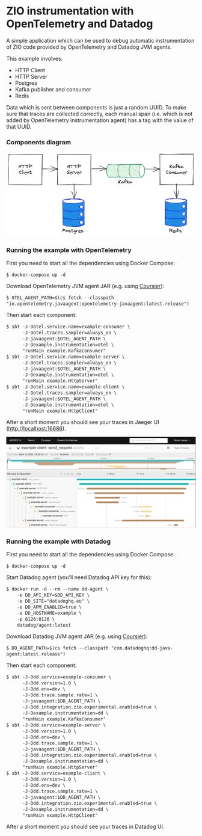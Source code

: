 # ZIO instrumentation with OpenTelemetry and Datadog

A simple application which can be used to debug automatic instrumentation of ZIO code provided by OpenTelemetry and
Datadog JVM agents.

This example involves:

* HTTP Client
* HTTP Server
* Postgres
* Kafka publisher and consumer
* Redis

Data which is sent between components is just a random UUID. To make sure that traces are collected correctly, each
manual span (i.e. which is not added by OpenTelemetry instrumentation agent) has a tag with the value of that UUID.

### Components diagram

![Diagram](docs/diagram.png)

### Running the example with OpenTelemetry

First you need to start all the dependencies using Docker Compose:

```shell
$ docker-compose up -d
```

Download OpenTelemetry JVM agent JAR (e.g. using [Coursier](https://get-coursier.io)):

```shell
$ OTEL_AGENT_PATH=$(cs fetch --classpath "io.opentelemetry.javaagent:opentelemetry-javaagent:latest.release")
```

Then start each component:

```shell
$ sbt -J-Dotel.service.name=example-consumer \
      -J-Dotel.traces.sampler=always_on \
      -J-javaagent:$OTEL_AGENT_PATH \
      -J-Dexample.instrumentation=otel \
      "runMain example.KafkaConsumer"
$ sbt -J-Dotel.service.name=example-server \
      -J-Dotel.traces.sampler=always_on \
      -J-javaagent:$OTEL_AGENT_PATH \
      -J-Dexample.instrumentation=otel \
      "runMain example.HttpServer"
$ sbt -J-Dotel.service.name=example-client \
      -J-Dotel.traces.sampler=always_on \
      -J-javaagent:$OTEL_AGENT_PATH \
      -J-Dexample.instrumentation=otel \
      "runMain example.HttpClient"
```

After a short moment you should see your traces in Jaeger UI ([http://localhost:16686](http://localhost:16686)).

![Trace](docs/trace.png)

### Running the example with Datadog

First you need to start all the dependencies using Docker Compose:

```shell
$ docker-compose up -d
```

Start Datadog agent (you'll need Datadog API key for this):

```shell
$ docker run -d --rm --name dd-agent \
    -e DD_API_KEY=$DD_API_KEY \
    -e DD_SITE="datadoghq.eu" \
    -e DD_APM_ENABLED=true \
    -e DD_HOSTNAME=example \
    -p 8126:8126 \
    datadog/agent:latest
```

Download Datadog JVM agent JAR (e.g. using [Coursier](https://get-coursier.io)):

```shell
$ DD_AGENT_PATH=$(cs fetch --classpath "com.datadoghq:dd-java-agent:latest.release")
```

Then start each component:

```shell
$ sbt -J-Ddd.service=example-consumer \
      -J-Ddd.version=1.0 \
      -J-Ddd.env=dev \
      -J-Ddd.trace.sample.rate=1 \
      -J-javaagent:$DD_AGENT_PATH \
      -J-Ddd.integration.zio.experimental.enabled=true \
      -J-Dexample.instrumentation=dd \
      "runMain example.KafkaConsumer"
$ sbt -J-Ddd.service=example-server \
      -J-Ddd.version=1.0 \
      -J-Ddd.env=dev \
      -J-Ddd.trace.sample.rate=1 \
      -J-javaagent:$DD_AGENT_PATH \
      -J-Ddd.integration.zio.experimental.enabled=true \
      -J-Dexample.instrumentation=dd \
      "runMain example.HttpServer"
$ sbt -J-Ddd.service=example-client \
      -J-Ddd.version=1.0 \
      -J-Ddd.env=dev \
      -J-Ddd.trace.sample.rate=1 \
      -J-javaagent:$DD_AGENT_PATH \
      -J-Ddd.integration.zio.experimental.enabled=true \
      -J-Dexample.instrumentation=dd \
      "runMain example.HttpClient"
```

After a short moment you should see your traces in Datadog UI.
